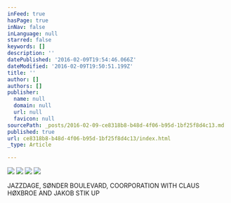 ```yaml
---
inFeed: true
hasPage: true
inNav: false
inLanguage: null
starred: false
keywords: []
description: ''
datePublished: '2016-02-09T19:54:46.066Z'
dateModified: '2016-02-09T19:50:51.199Z'
title: ''
author: []
authors: []
publisher:
  name: null
  domain: null
  url: null
  favicon: null
sourcePath: _posts/2016-02-09-ce8318b8-b48d-4f06-b95d-1bf25f8d4c13.md
published: true
url: ce8318b8-b48d-4f06-b95d-1bf25f8d4c13/index.html
_type: Article

---
```

![](https://the-grid-user-content.s3-us-west-2.amazonaws.com/c832bc4c-bb65-4f3c-984c-04f414cf69a5.jpg)
![](https://the-grid-user-content.s3-us-west-2.amazonaws.com/2be4bcf4-91ed-4ace-b580-784b4e5447fa.jpg)
![](https://the-grid-user-content.s3-us-west-2.amazonaws.com/e28784ce-9f73-4005-95e1-37340f5a82ed.jpg)
![](https://the-grid-user-content.s3-us-west-2.amazonaws.com/3ef219b7-489d-46f0-92af-f98db1098df9.jpg)

JAZZDAGE, SØNDER BOULEVARD, COORPORATION WITH CLAUS HØXBROE AND JAKOB STIK UP